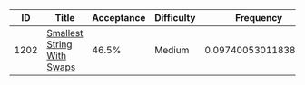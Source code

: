 |ID|Title|Acceptance|Difficulty|Frequency|
|----|-----|----|---|---|
|1202|[Smallest String With Swaps]( https://leetcode.com/problems/smallest-string-with-swaps)|46.5%|Medium|0.09740053011838201|
